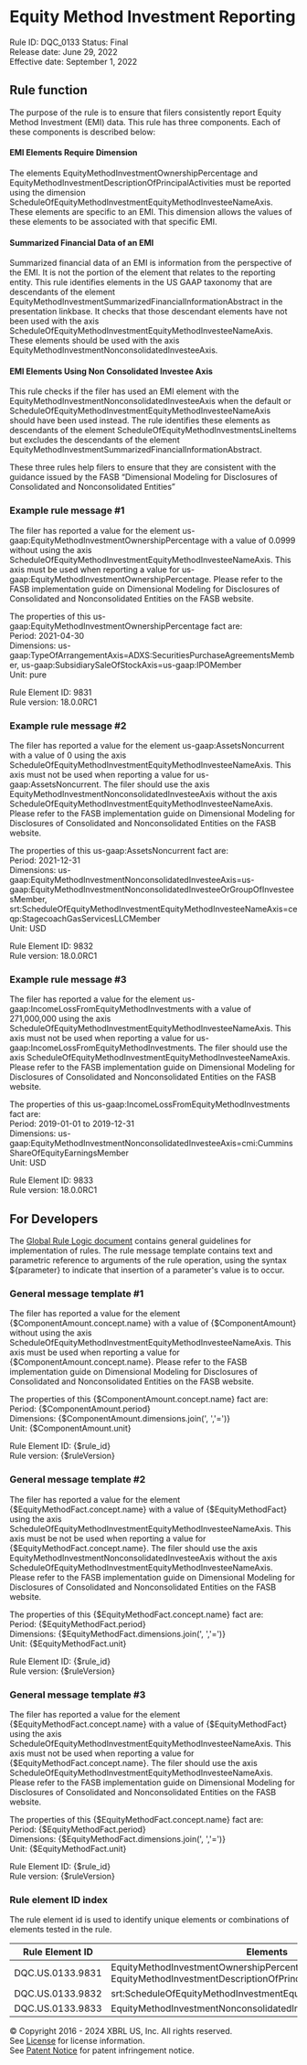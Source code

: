 # Equity Method Investment Reporting  
Rule ID: DQC_0133 
Status: Final  
Release date: June 29, 2022  
Effective date: September 1, 2022  
  
## Rule function
The purpose of the rule is to ensure that filers consistently report Equity Method Investment (EMI) data.  This rule has three components.  Each of these components is described below:

#### EMI Elements Require Dimension
The elements EquityMethodInvestmentOwnershipPercentage and EquityMethodInvestmentDescriptionOfPrincipalActivities must be reported using the dimension ScheduleOfEquityMethodInvestmentEquityMethodInvesteeNameAxis. These elements are specific to an EMI.  This dimension allows the values of these elements to be associated with that specific EMI.
#### Summarized Financial Data of an EMI
Summarized financial data of an EMI is information from the perspective of the EMI. It is not the portion of the element that relates to the reporting entity.  This rule identifies elements in the US GAAP taxonomy that are descendants of the element EquityMethodInvestmentSummarizedFinancialInformationAbstract in the presentation linkbase. It checks that those descendant elements have not been used with the axis ScheduleOfEquityMethodInvestmentEquityMethodInvesteeNameAxis. These elements should be used with the axis EquityMethodInvestmentNonconsolidatedInvesteeAxis.
#### EMI Elements Using Non Consolidated Investee Axis
This rule checks if the filer has used an EMI element with the EquityMethodInvestmentNonconsolidatedInvesteeAxis when the default or ScheduleOfEquityMethodInvestmentEquityMethodInvesteeNameAxis should have been used instead.  The rule identifies these elements as descendants of the element  ScheduleOfEquityMethodInvestmentsLineItems but excludes the descendants of the element EquityMethodInvestmentSummarizedFinancialInformationAbstract.

These three rules help filers to ensure that they are consistent with the guidance issued by the FASB “Dimensional Modeling for Disclosures of Consolidated and Nonconsolidated Entities”

### Example rule message \#1
The filer has reported a value for the element us-gaap:EquityMethodInvestmentOwnershipPercentage with a value of 0.0999 without using the axis ScheduleOfEquityMethodInvestmentEquityMethodInvesteeNameAxis. This axis must be used when reporting a value for us-gaap:EquityMethodInvestmentOwnershipPercentage. Please refer to the FASB implementation guide on Dimensional Modeling for Disclosures of Consolidated and Nonconsolidated Entities on the FASB website.

The properties of this us-gaap:EquityMethodInvestmentOwnershipPercentage fact are:  
Period: 2021-04-30  
Dimensions: us-gaap:TypeOfArrangementAxis=ADXS:SecuritiesPurchaseAgreementsMember, us-gaap:SubsidiarySaleOfStockAxis=us-gaap:IPOMember  
Unit: pure
  
Rule Element ID: 9831  
Rule version: 18.0.0RC1

### Example rule message \#2 
The filer has reported a value for the element us-gaap:AssetsNoncurrent with a value of 0  using the axis ScheduleOfEquityMethodInvestmentEquityMethodInvesteeNameAxis. This axis must not be used when reporting a value for us-gaap:AssetsNoncurrent. The filer should use the axis EquityMethodInvestmentNonconsolidatedInvesteeAxis without the axis ScheduleOfEquityMethodInvestmentEquityMethodInvesteeNameAxis. Please refer to the FASB implementation guide on Dimensional Modeling for Disclosures of Consolidated and Nonconsolidated Entities on the FASB website.

The properties of this us-gaap:AssetsNoncurrent fact are:  
Period: 2021-12-31  
Dimensions: us-gaap:EquityMethodInvestmentNonconsolidatedInvesteeAxis=us-gaap:EquityMethodInvestmentNonconsolidatedInvesteeOrGroupOfInvesteesMember, srt:ScheduleOfEquityMethodInvestmentEquityMethodInvesteeNameAxis=ceqp:StagecoachGasServicesLLCMember  
Unit: USD
  
Rule Element ID: 9832  
Rule version: 18.0.0RC1

### Example rule message \#3
The filer has reported a value for the element us-gaap:IncomeLossFromEquityMethodInvestments with a value of 271,000,000  using the axis ScheduleOfEquityMethodInvestmentEquityMethodInvesteeNameAxis. This axis must not be used when reporting a value for us-gaap:IncomeLossFromEquityMethodInvestments. The filer should use the axis ScheduleOfEquityMethodInvestmentEquityMethodInvesteeNameAxis. Please refer to the FASB implementation guide on Dimensional Modeling for Disclosures of Consolidated and Nonconsolidated Entities on the FASB website.

The properties of this us-gaap:IncomeLossFromEquityMethodInvestments fact are:  
Period: 2019-01-01 to 2019-12-31  
Dimensions: us-gaap:EquityMethodInvestmentNonconsolidatedInvesteeAxis=cmi:CumminsShareOfEquityEarningsMember  
Unit: USD
  
Rule Element ID: 9833  
Rule version: 18.0.0RC1

## For Developers  
The [Global Rule Logic document](https://github.com/DataQualityCommittee/dqc_us_rules/blob/master/docs/GlobalRuleLogic.md) contains general guidelines for implementation of rules. The rule message template contains text and parametric reference to arguments of the rule operation, using the syntax ${parameter} to indicate that insertion of a parameter's value is to occur.  
  
### General message template \#1 
The filer has reported a value for the element {$ComponentAmount.concept.name} with a value of {$ComponentAmount} without using the axis ScheduleOfEquityMethodInvestmentEquityMethodInvesteeNameAxis. This axis must be used when reporting a value for {$ComponentAmount.concept.name}. Please refer to the FASB implementation guide on Dimensional Modeling for Disclosures of Consolidated and Nonconsolidated Entities on the FASB website.

The properties of this {$ComponentAmount.concept.name} fact are:  
Period: {$ComponentAmount.period}  
Dimensions: {$ComponentAmount.dimensions.join(', ','=')}  
Unit: {$ComponentAmount.unit}
  
Rule Element ID: {$rule_id}  
Rule version: {$ruleVersion}

### General message template \#2
The filer has reported a value for the element {$EquityMethodFact.concept.name} with a value of {$EquityMethodFact}  using the axis ScheduleOfEquityMethodInvestmentEquityMethodInvesteeNameAxis. This axis must be not be used when reporting a value for {$EquityMethodFact.concept.name}. The filer should use the axis EquityMethodInvestmentNonconsolidatedInvesteeAxis without the axis ScheduleOfEquityMethodInvestmentEquityMethodInvesteeNameAxis. Please refer to the FASB implementation guide on Dimensional Modeling for Disclosures of Consolidated and Nonconsolidated Entities on the FASB website.

The properties of this {$EquityMethodFact.concept.name} fact are:  
Period: {$EquityMethodFact.period}  
Dimensions: {$EquityMethodFact.dimensions.join(', ','=')}  
Unit: {$EquityMethodFact.unit}
  
Rule Element ID: {$rule_id}  
Rule version: {$ruleVersion}

### General message template \#3
The filer has reported a value for the element {$EquityMethodFact.concept.name} with a value of {$EquityMethodFact}  using the axis ScheduleOfEquityMethodInvestmentEquityMethodInvesteeNameAxis. This axis must not be used when reporting a value for {$EquityMethodFact.concept.name}. The filer should use the axis ScheduleOfEquityMethodInvestmentEquityMethodInvesteeNameAxis. Please refer to the FASB implementation guide on Dimensional Modeling for Disclosures of Consolidated and Nonconsolidated Entities on the FASB website.

The properties of this {$EquityMethodFact.concept.name} fact are:  
Period: {$EquityMethodFact.period}  
Dimensions: {$EquityMethodFact.dimensions.join(', ','=')}  
Unit: {$EquityMethodFact.unit}
  
Rule Element ID: {$rule_id}  
Rule version: {$ruleVersion}

### Rule element ID index  
The rule element id is used to identify unique elements or combinations of elements tested in the rule.

|Rule Element ID|Elements|
|--- |--- |
|DQC.US.0133.9831|EquityMethodInvestmentOwnershipPercentage, EquityMethodInvestmentDescriptionOfPrincipalActivities|
|DQC.US.0133.9832|srt:ScheduleOfEquityMethodInvestmentEquityMethodInvesteeNameAxis|
|DQC.US.0133.9833|EquityMethodInvestmentNonconsolidatedInvesteeAxis|

© Copyright 2016 - 2024 XBRL US, Inc. All rights reserved.   
See [License](https://xbrl.us/dqc-license) for license information.  
See [Patent Notice](https://xbrl.us/dqc-patent) for patent infringement notice.  